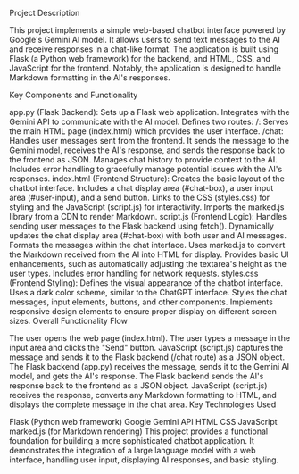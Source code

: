 Project Description

This project implements a simple web-based chatbot interface powered by Google's Gemini AI model.  It allows users to send text messages to the AI and receive responses in a chat-like format. The application is built using Flask (a Python web framework) for the backend, and HTML, CSS, and JavaScript for the frontend.  Notably, the application is designed to handle Markdown formatting in the AI's responses.

Key Components and Functionality

app.py (Flask Backend):
Sets up a Flask web application.
Integrates with the Gemini API to communicate with the AI model.
Defines two routes:
/: Serves the main HTML page (index.html) which provides the user interface.
/chat: Handles user messages sent from the frontend. It sends the message to the Gemini model, receives the AI's response, and sends the response back to the frontend as JSON.
Manages chat history to provide context to the AI.
Includes error handling to gracefully manage potential issues with the AI's responses.
index.html (Frontend Structure):
Creates the basic layout of the chatbot interface.
Includes a chat display area (#chat-box), a user input area (#user-input), and a send button.
Links to the CSS (styles.css) for styling and the JavaScript (script.js) for interactivity.
Imports the marked.js library from a CDN to render Markdown.
script.js (Frontend Logic):
Handles sending user messages to the Flask backend using fetch().
Dynamically updates the chat display area (#chat-box) with both user and AI messages.
Formats the messages within the chat interface.
Uses marked.js to convert the Markdown received from the AI into HTML for display.
Provides basic UI enhancements, such as automatically adjusting the textarea's height as the user types.
Includes error handling for network requests.
styles.css (Frontend Styling):
Defines the visual appearance of the chatbot interface.
Uses a dark color scheme, similar to the ChatGPT interface.
Styles the chat messages, input elements, buttons, and other components.
Implements responsive design elements to ensure proper display on different screen sizes.
Overall Functionality Flow

The user opens the web page (index.html).
The user types a message in the input area and clicks the "Send" button.
JavaScript (script.js) captures the message and sends it to the Flask backend (/chat route) as a JSON object.
The Flask backend (app.py) receives the message, sends it to the Gemini AI model, and gets the AI's response.
The Flask backend sends the AI's response back to the frontend as a JSON object.
JavaScript (script.js) receives the response, converts any Markdown formatting to HTML, and displays the complete message in the chat area.
Key Technologies Used

Flask (Python web framework)
Google Gemini API
HTML
CSS
JavaScript
marked.js (for Markdown rendering)
This project provides a functional foundation for building a more sophisticated chatbot application. It demonstrates the integration of a large language model with a web interface, handling user input, displaying AI responses, and basic styling.
